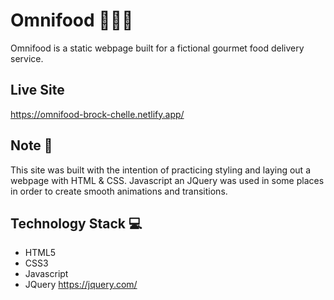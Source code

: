 # Omnifood 🍔🍚🥕
Omnifood is a static webpage built for a fictional gourmet food delivery service.

## Live Site
https://omnifood-brock-chelle.netlify.app/

## Note 📝
This site was built with the intention of practicing styling and laying out a webpage with HTML & CSS. Javascript an JQuery was used in some places in order to create smooth animations and transitions.

## Technology Stack 💻
* HTML5
* CSS3
* Javascript
* JQuery https://jquery.com/
